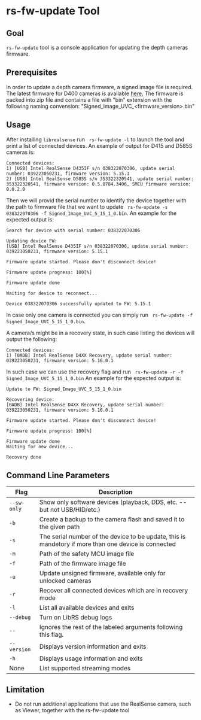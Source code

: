 # rs-fw-update Tool

## Goal
`rs-fw-update` tool is a console application for updating the depth cameras firmware.

## Prerequisites
In order to update a depth camera firmware, a signed image file is required.
The latest firmware for D400 cameras is available [here.](https://downloadcenter.intel.com/download/28870/Latest-Firmware-for-Intel-RealSense-D400-Product-Family?product=128255)
The firmware is packed into zip file and contains a file with "bin" extension with the following naming convension: "Signed_Image_UVC_<firmware_version>.bin"

## Usage
After installing `librealsense` run ` rs-fw-update -l` to launch the tool and print a list of connected devices.
An example of output for D415 and D585S cameras is:

```
Connected devices:
1) [USB] Intel RealSense D435IF s/n 038322070306, update serial number: 039223050231, firmware version: 5.15.1
2) [USB] Intel RealSense D585S s/n 353322320541, update serial number: 353322320541, firmware version: 0.5.8784.3406, SMCU firmware version: 0.0.2.0
```

Then we will provid the serial number to identify the device together with the path to firmware file that we want to update ` rs-fw-update -s 038322070306 -f Signed_Image_UVC_5_15_1_0.bin`.
An example for the expected output is:

```
Search for device with serial number: 038322070306

Updating device FW:
[USB] Intel RealSense D435IF s/n 038322070306, update serial number: 039223050231, firmware version: 5.15.1

Firmware update started. Please don't disconnect device!

Firmware update progress: 100[%]

Firmware update done

Waiting for device to reconnect...

Device 038322070306 successfully updated to FW: 5.15.1
```

In case only one camera is connected you can simply run ` rs-fw-update -f Signed_Image_UVC_5_15_1_0.bin`.

A camera/s might be in a recovery state, in such case listing the devices will output the following:

```
Connected devices:
1) [0ADB] Intel RealSense D4XX Recovery, update serial number: 039223050231, firmware version: 5.16.0.1
```

In such case we can use the recovery flag and run ` rs-fw-update -r -f Signed_Image_UVC_5_15_1_0.bin`
An example for the expected output is:

```
Update to FW: Signed_Image_UVC_5_15_1_0.bin

Recovering device:
[0ADB] Intel RealSense D4XX Recovery, update serial number: 039223050231, firmware version: 5.16.0.1

Firmware update started. Please don't disconnect device!

Firmware update progress: 100[%]

Firmware update done
Waiting for new device...

Recovery done

```

## Command Line Parameters

|Flag   |Description   |
|---|---|
|`--sw-only`|Show only software devices (playback, DDS, etc. -- but not USB/HID/etc.)|
|`-b`|Create a backup to the camera flash and saved it to the given path|
|`-s`|The serial number of the device to be update, this is mandetory if more than one device is connected|
|`-m`|Path of the safety MCU image file|
|`-f`|Path of the firmware image file|
|`-u`|Update unsigned firmware, available only for unlocked cameras|
|`-r`|Recover all connected devices which are in recovery mode|
|`-l`|List all available devices and exits|
|`--debug`|Turn on LibRS debug logs|
|`--`|Ignores the rest of the labeled arguments following this flag.|
|`--version`|Displays version information and exits|
|`-h`|Displays usage information and exits|
| None| List supported streaming modes|

## Limitation
* Do not run additional applications that use the RealSense camera, such as Viewer, together with the rs-fw-update tool
